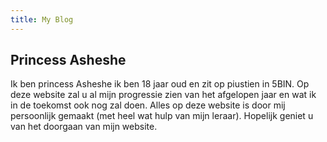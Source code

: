 ```yaml
---
title: My Blog
---
```

<!--een kleine introductie van mezelf-->
## Princess Asheshe

Ik ben princess Asheshe ik ben 18 jaar oud en zit op piustien in 5BIN. Op deze website zal u al mijn progressie zien van het afgelopen jaar en wat ik in de toekomst ook nog zal doen. Alles op deze website is door mij persoonlijk gemaakt (met heel wat hulp van mijn leraar). Hopelijk geniet u van het doorgaan van mijn website.